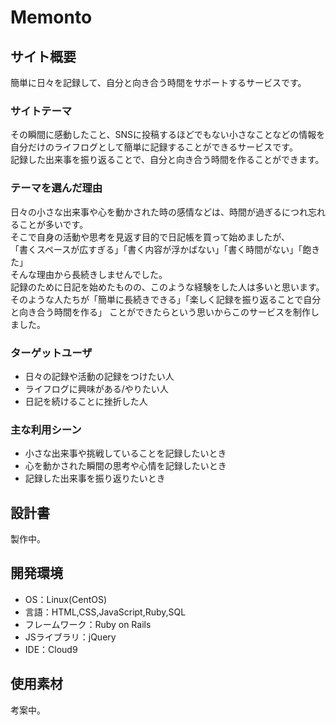 # Memonto

## サイト概要
簡単に日々を記録して、自分と向き合う時間をサポートするサービスです。

### サイトテーマ
その瞬間に感動したこと、SNSに投稿するほどでもない小さなことなどの情報を
自分だけのライフログとして簡単に記録することができるサービスです。  
記録した出来事を振り返ることで、自分と向き合う時間を作ることができます。

### テーマを選んだ理由
日々の小さな出来事や心を動かされた時の感情などは、時間が過ぎるにつれ忘れることが多いです。  
そこで自身の活動や思考を見返す目的で日記帳を買って始めましたが、  
「書くスペースが広すぎる」「書く内容が浮かばない」「書く時間がない」「飽きた」  
そんな理由から長続きしませんでした。  
記録のために日記を始めたものの、このような経験をした人は多いと思います。  
そのような人たちが「簡単に長続きできる」「楽しく記録を振り返ることで自分と向き合う時間を作る」
ことができたらという思いからこのサービスを制作しました。

### ターゲットユーザ
- 日々の記録や活動の記録をつけたい人
- ライフログに興味がある/やりたい人
- 日記を続けることに挫折した人

### 主な利用シーン
- 小さな出来事や挑戦していることを記録したいとき
- 心を動かされた瞬間の思考や心情を記録したいとき
- 記録した出来事を振り返りたいとき

## 設計書
製作中。

## 開発環境
- OS：Linux(CentOS)
- 言語：HTML,CSS,JavaScript,Ruby,SQL
- フレームワーク：Ruby on Rails
- JSライブラリ：jQuery
- IDE：Cloud9

## 使用素材
考案中。 
